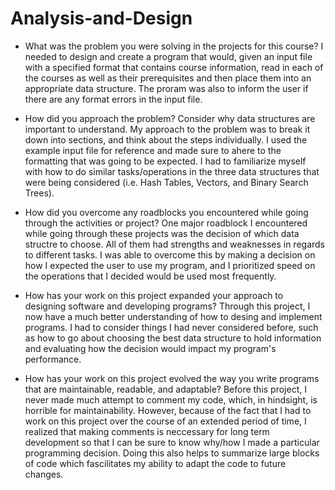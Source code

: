 # Analysis-and-Design

- What was the problem you were solving in the projects for this course?
I needed to design and create a program that would, given an input file with a specified format that contains course information, read in each of the courses as well as their prerequisites and then place them into an appropriate data structure.  The proram was also to inform the user if there are any format errors in the input file.

- How did you approach the problem? Consider why data structures are important to understand.
My approach to the problem was to break it down into sections, and think about the steps individually.  I used the example input file for reference and made sure to ahere to the formatting that was going to be expected. I had to familiarize myself with how to do similar tasks/operations in the three data structures that were being considered (i.e. Hash Tables, Vectors, and Binary Search Trees).  

- How did you overcome any roadblocks you encountered while going through the activities or project?
One major roadblock I encountered while going through these projects was the decision of which data structre to choose.  All of them had strengths and weaknesses in regards to different tasks.  I was able to overcome this by making a decision on how I expected the user to use my program, and I prioritized speed on the operations that I decided would be used most frequently.  

- How has your work on this project expanded your approach to designing software and developing programs?
Through this project, I now have a much better understanding of how to desing and implement programs.  I had to consider things I had never considered before, such as how to go about choosing the best data structure to hold information and evaluating how the decision would impact my program's performance.  

- How has your work on this project evolved the way you write programs that are maintainable, readable, and adaptable?
Before this project, I never made much attempt to comment my code, which, in hindsight, is horrible for maintainability.  However, because of the fact that I had to work on this project over the course of an extended period of time, I realized that making comments is neccessary for long term development so that I can be sure to know why/how I made a particular programming decision.  Doing this also helps to summarize large blocks of code which fascilitates my ability to adapt the code to future changes.  
